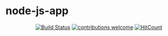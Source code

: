 # node-js-app

<div align="center">

[![Build Status](https://travis-ci.org/nikosxenakis/node-js-app.svg?branch=master)](https://travis-ci.org/nikosxenakis/node-js-app)
[![contributions welcome](https://img.shields.io/badge/contributions-welcome-brightgreen.svg?style=flat)](https://github.com/nikosxenakis/node-js-app/issues)
[![HitCount](http://hits.dwyl.io/nikosxenakis/node-js-app.svg)](http://hits.dwyl.io/nikosxenakis/node-js-app)

</div>